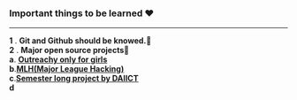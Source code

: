###  Important things to be learned ❤        

------------------------------------------------------------------------------------------------------------------------------------       

**1** . **Git and Github should be knowed.👑**   
**2** . **Major open source projects🥇**                    
        **a**. [**Outreachy only for girls**](https://www.outreachy.org/)                      
        **b**.[**MLH(Major League Hacking)**](https://mlh.io/)                                                  
        **c**.[**Semester long project by DAIICT**](https://slop.dscdaiict.in/)                      
        **d**
         
